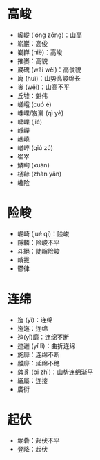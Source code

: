 # 高峻
* 巄嵷 (lóng zōng)：山高
* 嶄巖：高俊
* 嶻嶭 (niè)：高峻
* 摧崣：高貌
* 崴磈 (wǎi wěi)：高俊貌
* 廆 (huì)：山势高峻绵长
* 嵔 (wěi)：山高不平
* 丘墟：魁伟
* 嵯峨 (cuó é)
* 㠎嶫/岌嶪 (qì yè)
* 崨嶫 (jié)
* 崢嶸
* 嶕嶢
* 崷崪 (qiú zú)
* 崔崒 
* 鱗眴 (xuàn)
* 棧齴 (zhàn yǎn)
* 巉险

# 险峻
* 崛崎 (jué qí)：险峻
* 隱轔：险峻不平
* 斗絕：陡峭险峻
* 峭拔
* 鬱律

# 连绵
* 迤 (yĭ)：连绵
* 迤迤：连绵
* 迆(yǐ)靡：连绵不断
* 迆邐 (yǐ lǐ)：曲折连绵
* 施靡：连绵不断
* 離靡：延绵不绝
* 貏豸 (bǐ zhì)：山势连绵渐平
* 纚屬：连接
* 廣衍

# 起伏
 * 堀礨：起伏不平
 * 登降：起伏